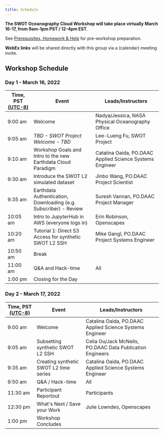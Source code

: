 ```yaml
---
title: Schedule
---
```


**The SWOT Oceanography Cloud Workshop will take place virtually March 16-17, from  9am-1pm PST / 12-4pm EST**.   

See [Prerequisites, Homework & Help](https://podaac.github.io/2022-SWOT-Ocean-Cloud-Workshop/logistics/prerequisites.html) for pre-workshop preparation.

**WebEx links** will be shared directly with this group via a (calendar) meeting invite.
 
## Workshop Schedule 

### Day 1 - March 16, 2022

| Time, PST [(UTC-8)](https://www.timeanddate.com/time/zones/cst) | Event | Leads/Instructors |
|------|-------|-------------------|
| 9:00 am | Welcome | Nadya/Jessica, NASA Physical Oceanography Office | 
| 9:05 am | *TBD - SWOT Project Welcome - TBD* | Lee-Lueng Fu, SWOT Project |
| 9:10 am | Workshop Goals and Intro to the new Earthdata Cloud Paradigm | Catalina Oaida, PO.DAAC Applied Science Systems Engineer |
| 9:30 am | Introduce the SWOT L2 simulated dataset | Jinbo Wang, PO.DAAC Project Scientist |
| 9:35 am | Earthdata Authentication, Downloading (e.g. Subscriber) - Review | Suresh Vannan, PO.DAAC Project Manager |
| 10:05 am | Intro to JupyterHub in AWS (everyone logs in)| Erin Robinson, Openscapes |
| 10:20 am | Tutorial 1: Direct S3 Access for synthetic SWOT L2 SSH | Mike Gangl, PO.DAAC Project Systems Engineer |
| 10:50 am | Break |  |
| 11:00 am | Q&A and Hack-time | All |
| 1:00 pm | Closing for the Day

### Day 2 - March 17, 2022

| Time, PST [(UTC-8)](https://www.timeanddate.com/time/zones/cst) | Event | Leads/Instructors |
|------|-------|-------------------|
| 9:00 am | Welcome | Catalina Oaida, PO.DAAC Applied Science Systems Engineer | 
| 9:05 am | Subsetting synthetic SWOT L2 SSH | Celia Ou/Jack McNelis, PO.DAAC Data Publication Engineers |
| 9:35 am | Creating synthetic SWOT L2 time series | Catalina Oaida, PO.DAAC Applied Science Systems Engineer |
| 9:50 am | Q&A / Hack-time | All |
| 11:30 am | Participant Reportout | Participants  |
| 12:30 pm | What's Next / Save your Work | Julie Lowndes, Openscapes |
| 1:00 pm | Workshop Concludes |  |


